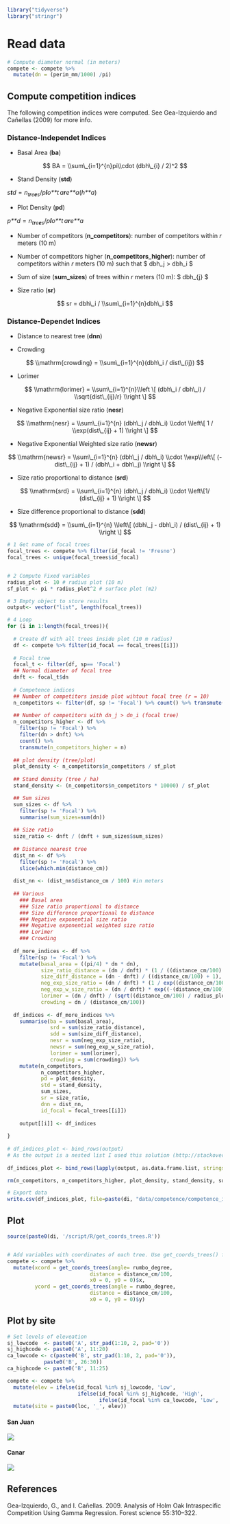 ``` r
library("tidyverse")
library("stringr")
```

Read data
=========

``` r
# Compute diameter normal (in meters)
compete <- compete %>% 
  mutate(dn = (perim_mm/1000) /pi) 
```

Compute competition indices
---------------------------

The following competition indices were computed. See Gea-Izquierdo and Cañellas (2009) for more info.

### Distance-Independet Indices

-   Basal Area (**ba**)

$$ BA = \\sum\_{i=1}^{n}pi\\cdot (dbh\_{i} / 2)^2 $$

-   Stand Density (**std**)

*s**t**d* = *n*<sub>*t**r**e**e**s*</sub>/*p**l**o**t* *a**r**e**a*(*h**a*)

-   Plot Density (**pd**)

*p**d* = *n*<sub>*t**r**e**e**s*</sub>/*p**l**o**t* *a**r**e**a*

-   Number of competitors (**n\_competitors**): number of competitors within *r* meters (10 m)

-   Number of competitors higher (**n\_competitors\_higher**): number of competitors within *r* meters (10 m) such that $ dbh\_j &gt; dbh\_i $

-   Sum of size (**sum\_sizes**) of trees within *r* meters (10 m): $ dbh\_{j} $

-   Size ratio (**sr**)

$$ sr = dbh\_i / \\sum\_{i=1}^{n}dbh\_i $$

### Distance-Dependet Indices

-   Distance to nearest tree (**dnn**)

-   Crowding

$$ \\mathrm{crowding} = \\sum\_{i=1}^{n}(dbh\_i / dist\_{ij}) $$

-   Lorimer

$$ \\mathrm{lorimer} = \\sum\_{i=1}^{n}\\left \[ (dbh\_i / dbh\_i) / \\sqrt{dist\_{ij}/r} \\right \] $$

-   Negative Exponential size ratio (**nesr**)

$$ \\mathrm{nesr} = \\sum\_{i=1}^{n} (dbh\_j / dbh\_i) \\cdot \\left\[ 1 / \\exp(dist\_{ij} + 1) \\right \] $$

-   Negative Exponential Weighted size ratio (**newsr**)

$$ \\mathrm{newsr} = \\sum\_{i=1}^{n} (dbh\_j / dbh\_i) \\cdot \\exp\\left\[ (-dist\_{ij} + 1) / (dbh\_i + dbh\_j) \\right \] $$

-   Size ratio proportional to distance (**srd**)

$$ \\mathrm{srd} = \\sum\_{i=1}^{n} (dbh\_j / dbh\_i) \\cdot \\left\[1/ (dist\_{ij} + 1) \\right \] $$

-   Size difference proportional to distance (**sdd**)

$$ \\mathrm{sdd} = \\sum\_{i=1}^{n} \\left\[ (dbh\_j  - dbh\_i) / (dist\_{ij} + 1) \\right \] $$

``` r
# 1 Get name of focal trees
focal_trees <- compete %>% filter(id_focal != 'Fresno') 
focal_trees <- unique(focal_trees$id_focal)


# 2 Compute Fixed variables 
radius_plot <- 10 # radius plot (10 m)
sf_plot <- pi * radius_plot^2 # surface plot (m2)

# 3 Empty object to store results 
output<- vector("list", length(focal_trees))

# 4 Loop 
for (i in 1:length(focal_trees)){ 
  
  # Create df with all trees inside plot (10 m radius)
  df <- compete %>% filter(id_focal == focal_trees[[i]])
  
  # Focal tree
  focal_t <- filter(df, sp== 'Focal') 
  ## Normal diameter of focal tree
  dnft <- focal_t$dn       
  
  # Competence indices 
  ## Number of competitors inside plot wihtout focal tree (r = 10)
  n_competitors <- filter(df, sp != 'Focal') %>% count() %>% transmute(n_competitors = n)
  
  ## Number of competitors with dn_j > dn_i (focal tree)
  n_competitors_higher <- df %>%
    filter(sp != 'Focal') %>%
    filter(dn > dnft) %>% 
    count() %>% 
    transmute(n_competitors_higher = n)
  
  ## plot density (tree/plot)
  plot_density <- n_competitors$n_competitors / sf_plot
  
  ## Stand density (tree / ha) 
  stand_density <- (n_competitors$n_competitors * 10000) / sf_plot

  ## Sum sizes 
  sum_sizes <- df %>% 
    filter(sp != 'Focal') %>%
    summarise(sum_sizes=sum(dn))
  
  ## Size ratio 
  size_ratio <- dnft / (dnft + sum_sizes$sum_sizes)
  
  ## Distance nearest tree
  dist_nn <- df %>% 
    filter(sp != 'Focal') %>% 
    slice(which.min(distance_cm))
  
  dist_nn <- (dist_nn$distance_cm / 100) #in meters 
  
  ## Various 
    ### Basal area
    ### Size ratio proportional to distance 
    ### Size difference proportional to distance 
    ### Negative exponential size ratio
    ### Negative exponential weighted size ratio
    ### Lorimer 
    ### Crowding 
  
  df_more_indices <- df %>%
    filter(sp != 'Focal') %>%
    mutate(basal_area = ((pi/4) * dn * dn), 
           size_ratio_distance = (dn / dnft) * (1 / ((distance_cm/100) + 1)),
           size_diff_distance = (dn - dnft) / ((distance_cm/100) + 1),
           neg_exp_size_ratio = (dn / dnft) * (1 / exp((distance_cm/100) + 1)),
           neg_exp_w_size_ratio = (dn / dnft) * exp((-(distance_cm/100) + 1) / (dn + dnft)),
           lorimer = (dn / dnft) / (sqrt((distance_cm/100) / radius_plot)),
           crowding = dn / (distance_cm/100))
  
  df_indices <- df_more_indices %>% 
    summarise(ba = sum(basal_area),
              srd = sum(size_ratio_distance),
              sdd = sum(size_diff_distance),
              nesr = sum(neg_exp_size_ratio),
              newsr = sum(neg_exp_w_size_ratio),
              lorimer = sum(lorimer),
              crowding = sum(crowding)) %>% 
    mutate(n_competitors,
           n_competitors_higher,
           pd = plot_density,
           std = stand_density,
           sum_sizes,
           sr = size_ratio,
           dnn = dist_nn,
           id_focal = focal_trees[[i]])
  
    output[[i]] <- df_indices
  
}          
   
# df_indices_plot <- bind_rows(output)
# As the output is a nested list I used this solution (http://stackoverflow.com/questions/27930883/converting-elements-in-a-nested-list-to-dataframe) to convert to a dataframe
  
df_indices_plot <- bind_rows(lapply(output, as.data.frame.list, stringsAsFactors=FALSE))

rm(n_competitors, n_competitors_higher, plot_density, stand_density, sum_sizes, size_ratio, dist_nn, df, df_indices, output, df_more_indices, dnft)

# Export data 
write.csv(df_indices_plot, file=paste(di, "data/competence/competence_indexes.csv", sep=""), row.names = FALSE)
```

Plot
----

``` r
source(paste0(di, '/script/R/get_coords_trees.R')) 


# Add variables with coordinates of each tree. Use get_coords_trees() function 
compete <- compete %>% 
  mutate(xcord = get_coords_trees(angle= rumbo_degree, 
                           distance = distance_cm/100,
                           x0 = 0, y0 = 0)$x,
         ycord = get_coords_trees(angle = rumbo_degree, 
                           distance = distance_cm/100,
                           x0 = 0, y0 = 0)$y)
```

Plot by site
------------

``` r
# Set levels of eleveation 
sj_lowcode  <- paste0('A', str_pad(1:10, 2, pad='0'))
sj_highcode <- paste0('A', 11:20)
ca_lowcode <- c(paste0('B', str_pad(1:10, 2, pad='0')),
            paste0('B', 26:30))
ca_highcode <- paste0('B', 11:25)

compete <- compete %>% 
  mutate(elev = ifelse(id_focal %in% sj_lowcode, 'Low',
                       ifelse(id_focal %in% sj_highcode, 'High',
                              ifelse(id_focal %in% ca_lowcode, 'Low', 'High')))) %>%
  mutate(site = paste0(loc, '_', elev))
```

#### San Juan

![](analysis_competence_files/figure-markdown_github/unnamed-chunk-7-1.png)

#### Canar

![](analysis_competence_files/figure-markdown_github/unnamed-chunk-8-1.png)

References
----------

Gea-Izquierdo, G., and I. Cañellas. 2009. Analysis of Holm Oak Intraspecific Competition Using Gamma Regression. Forest science 55:310–322.
